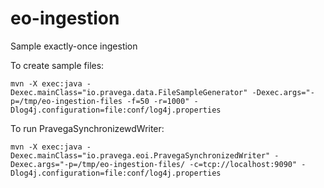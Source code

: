 # eo-ingestion
Sample exactly-once ingestion

To create sample files:

```
mvn -X exec:java -Dexec.mainClass="io.pravega.data.FileSampleGenerator" -Dexec.args="-p=/tmp/eo-ingestion-files -f=50 -r=1000" -Dlog4j.configuration=file:conf/log4j.properties

```

To run PravegaSynchronizewdWriter:

```
mvn -X exec:java -Dexec.mainClass="io.pravega.eoi.PravegaSynchronizedWriter" -Dexec.args="-p=/tmp/eo-ingestion-files/ -c=tcp://localhost:9090" -Dlog4j.configuration=file:conf/log4j.properties
```
